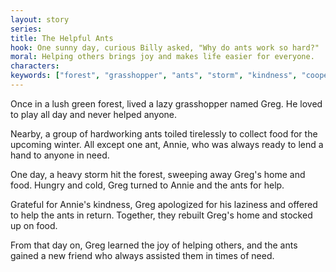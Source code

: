```yaml
---
layout: story
series: 
title: The Helpful Ants
hook: One sunny day, curious Billy asked, "Why do ants work so hard?"
moral: Helping others brings joy and makes life easier for everyone.
characters: 
keywords: ["forest", "grasshopper", "ants", "storm", "kindness", "cooperation"]
---
```


Once in a lush green forest, lived a lazy grasshopper named Greg. He loved to play all day and never helped anyone.

Nearby, a group of hardworking ants toiled tirelessly to collect food for the upcoming winter. All except one ant, Annie, who was always ready to lend a hand to anyone in need.

One day, a heavy storm hit the forest, sweeping away Greg's home and food. Hungry and cold, Greg turned to Annie and the ants for help.

Grateful for Annie's kindness, Greg apologized for his laziness and offered to help the ants in return. Together, they rebuilt Greg's home and stocked up on food.

From that day on, Greg learned the joy of helping others, and the ants gained a new friend who always assisted them in times of need.
